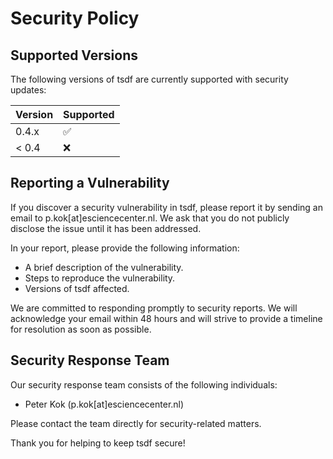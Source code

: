 # Security Policy

## Supported Versions

The following versions of tsdf are currently supported with security updates:

| Version | Supported          |
| ------- | ------------------ |
| 0.4.x   | :white_check_mark: |
| < 0.4   | :x:                |

## Reporting a Vulnerability

If you discover a security vulnerability in tsdf, please report it by sending an email to p.kok[at]esciencecenter.nl. We ask that you do not publicly disclose the issue until it has been addressed.

In your report, please provide the following information:

- A brief description of the vulnerability.
- Steps to reproduce the vulnerability.
- Versions of tsdf affected.

We are committed to responding promptly to security reports. We will acknowledge your email within 48 hours and will strive to provide a timeline for resolution as soon as possible.

## Security Response Team

Our security response team consists of the following individuals:

- Peter Kok (p.kok[at]esciencecenter.nl)

Please contact the team directly for security-related matters.

Thank you for helping to keep tsdf secure!
